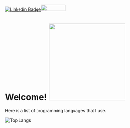 [![Linkedin Badge](https://img.shields.io/badge/-MartinReinke-blue?style=flat-square&logo=Linkedin&logoColor=white&link=https://www.linkedin.com/in/martin-reinke-95b272104/)](https://www.linkedin.com/in/martin-reinke-95b272104/)<img width="80" height="20" src="https://visitor-badge.laobi.icu/badge?page_id=mreinke1.mreinke1">

<h1>
  Welcome!
  <img src="https://media.giphy.com/media/hvRJCLFzcasrR4ia7z/giphy.gif" width="250" height="250"/>
</h1>

Here is a list of programming languages that I use.<br/>

![Top Langs](https://github-readme-stats.vercel.app/api/top-langs/?username=mreinke1&theme=github_dark&layout=compact)

